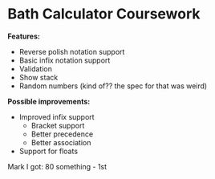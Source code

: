 # Bath Calculator Coursework

**Features:**
- Reverse polish notation support
- Basic infix notation support
- Validation
- Show stack
- Random numbers (kind of?? the spec for that was weird)

**Possible improvements:**
- Improved infix support
  - Bracket support
  - Better precedence
  - Better association
- Support for floats

Mark I got:
80 something - 1st
